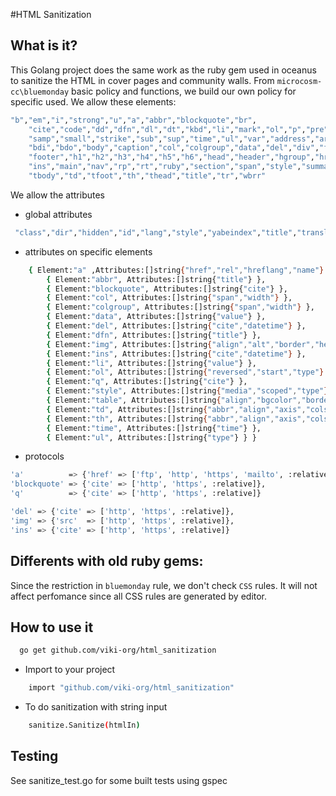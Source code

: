 #HTML Sanitization

## What is it?
This Golang project does the same work as the ruby gem used in oceanus to sanitize the HTML in cover pages and community walls. From `microcosm-cc\bluemonday` basic policy and functions, we build our own policy for specific used.
We allow these elements:
```sh
"b","em","i","strong","u","a","abbr","blockquote","br",
	"cite","code","dd","dfn","dl","dt","kbd","li","mark","ol","p","pre","q","s",
	"samp","small","strike","sub","sup","time","ul","var","address","article","aside",
	"bdi","bdo","body","caption","col","colgroup","data","del","div","figcaption","figure",
	"footer","h1","h2","h3","h4","h5","h6","head","header","hgroup","hr","html","img",
	"ins","main","nav","rp","rt","ruby","section","span","style","summary","sup","table",
	"tbody","td","tfoot","th","thead","title","tr","wbrr"
```
We allow the attributes
 * global attributes

```sh
 "class","dir","hidden","id","lang","style","yabeindex","title","translate"
```
 * attributes on specific elements
```sh
	{ Element:"a" ,Attributes:[]string{"href","rel","hreflang","name"} },
		{ Element:"abbr", Attributes:[]string{"title"} },
		{ Element:"blockquote", Attributes:[]string{"cite"} },
		{ Element:"col", Attributes:[]string{"span","width"} },
		{ Element:"colgroup", Attributes:[]string{"span","width"} },
		{ Element:"data", Attributes:[]string{"value"} },
		{ Element:"del", Attributes:[]string{"cite","datetime"} },
		{ Element:"dfn", Attributes:[]string{"title"} },
		{ Element:"img", Attributes:[]string{"align","alt","border","height","src","width"} },
		{ Element:"ins", Attributes:[]string{"cite","datetime"} },
		{ Element:"li", Attributes:[]string{"value"} },
		{ Element:"ol", Attributes:[]string{"reversed","start","type"} },
		{ Element:"q", Attributes:[]string{"cite"} },
		{ Element:"style", Attributes:[]string{"media","scoped","type"} },
		{ Element:"table", Attributes:[]string{"align","bgcolor","border","cellpadding","cellspacing","frame","rules","sortable","summary","width"} },
		{ Element:"td", Attributes:[]string{"abbr","align","axis","colspan","headers","rowspan","valign","width"} },
		{ Element:"th", Attributes:[]string{"abbr","align","axis","colspan","headers","rowspan","scope","sorted","valign","width"} },
		{ Element:"time", Attributes:[]string{"time"} },
		{ Element:"ul", Attributes:[]string{"type"} } }

```

* protocols 
```sh
'a'          => {'href' => ['ftp', 'http', 'https', 'mailto', :relative]},
'blockquote' => {'cite' => ['http', 'https', :relative]},
'q'          => {'cite' => ['http', 'https', :relative]}

'del' => {'cite' => ['http', 'https', :relative]},
'img' => {'src'  => ['http', 'https', :relative]},
'ins' => {'cite' => ['http', 'https', :relative]}
```

## Differents with old ruby gems:
Since the restriction in `bluemonday` rule, we don't check `CSS` rules. It will not affect perfomance since all CSS rules are generated by editor.

## How to use it
```sh
  go get github.com/viki-org/html_sanitization
```
* Import to your project
```sh
	import "github.com/viki-org/html_sanitization"
```
* To do sanitization with string input
```sh
	sanitize.Sanitize(htmlIn)
```

## Testing
See sanitize_test.go for some built tests using gspec
